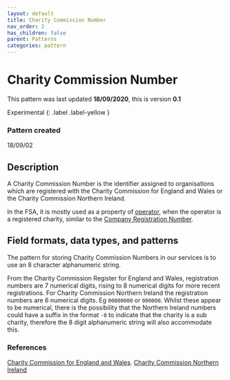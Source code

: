 ```yaml
---
layout: default
title: Charity Commission Number
nav_order: 2
has_children: false
parent: Patterns
categories: pattern
---
```


# Charity Commission Number

This pattern was last updated **18/09/2020**, this is version **0.1**

Experimental
{: .label .label-yellow }

### Pattern created

18/09/02

## Description

A Charity Commission Number is the identifier assigned to organisations which are registered with the Charity Commission for England and Wales or the Charity Commission Northern Ireland.

In the FSA, it is mostly used as a property of [operator](/enterprise-data-models/entities/operator.md), when the operator is a registered charity, similar to the [Company Registration Number](https://foodstandardsagency.github.io/enterprise-data-models/patterns/company-registration-number.html).

## Field formats, data types, and patterns

The pattern for storing Charity Commission Numbers in our services is to use an 8 character alphanumeric string.

From the Charity Commission Register for England and Wales, registration numbers are 7 numerical digits, rising to 8 numerical digits for more recent registrations. For Charity Commission Northern Ireland the registration numbers are 6 numerical digits. Eg `00000000` or `000000`.  Whilst these appear to be numerical, there is the possibility that the Northern Ireland numbers could have a suffix in the format `-0` to indicate that the charity is a sub charity, therefore the 8 digit alphanumeric string will also accommodate this.

### References
[Charity Commission for England and Wales](https://www.gov.uk/government/organisations/charity-commission).
[Charity Commission Northern Ireland](https://www.charitycommissionni.org.uk/)
